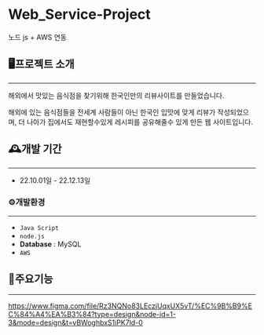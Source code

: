 # Web_Service-Project
노드 js + AWS 연동
## 🖥️프로젝트 소개 
---
해외에서 맛있는 음식점을 찾기위해 한국인만의 리뷰사이트를 만들었습니다.

해외에 있는 음식점들을 전세계 사람들이 아닌 한국인 입맛에 맞게 리뷰가 작성되었으며, 더 나아가 집에서도 재현할수있게 레시피를 공유해줄수 있게 만든 웹 사이트입니다. 
<br>

## 🕰️개발 기간
---
* 22.10.01일 - 22.12.13일

### ⚙️개발환경
---
- `Java Script`
- `node.js`
- **Database** : MySQL
- `AWS`
## 📌주요기능
---
<https://www.figma.com/file/Rz3NQNo83LEczjUqxUX5vT/%EC%9B%B9%EC%84%A4%EA%B3%84?type=design&node-id=1-3&mode=design&t=vBWoghbxS1iPK7ld-0>
